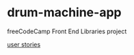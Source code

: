 # drum-machine-app
freeCodeCamp Front End Libraries project

[user stories](https://learn.freecodecamp.org/front-end-libraries/front-end-libraries-projects/build-a-drum-machine/)
